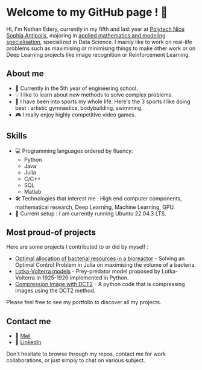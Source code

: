 # Welcome to my GitHub page ! 👋

Hi, I'm Nathan Edery, currently in my fifth and last year at [Polytech Nice Sophia Antipolis](https://polytech.univ-cotedazur.fr/), majoring in [applied mathematics and modeling specialisation](https://univ-cotedazur.fr/formation/offre-de-formation/ingenieur-mathematiques-appliquees-et-modelisation), specialized in Data Science. I mainly like to work on real-life problems such as maximising or minimising things to make other work or on Deep Learning projects like image recognition or Reinforcement Learning.


## About me

- 🚀 Currently in the 5th year of engineering school.
- 💡 I like to learn about new methods to solve complex problems.
- 🏅 I have been into sports my whole life. Here's the 3 sports I like doing best : artistic gymnastics, bodybuilding, swimming.
- 🎮 I really enjoy highly competitive video games.

## Skills

- 💻 Programming languages ordered by fluency: 
   - Python
   - Java
   - Julia
   - C/C++
   - SQL
   - Matlab
- 🛠️ Technologies that interest me : High end computer components, mathematical research, Deep Learning, Machine Learning, GPU.
- 🐧 Current setup : I am currently running Ubuntu 22.04.3 LTS.

## Most proud-of projects

Here are some projects I contributed to or did by myself :

- [Optimal allocation of bacterial resources in a bioreactor](https://github.com/pns-mam/batch) - Solving an Optimal Control Problem in Julia on maximising the volume of a bacteria.
- [Lotka-Volterra models]([https://github.com/laitlito/LotkaVolterraPreyPredator](https://github.com/nathanedr/LotkaVolterraPreyPredator)) - Prey-predator model proposed by Lotka-Volterra in 1925-1926 implemented in Python.
- [Compression Image with DCT2]([https://github.com/laitlito/TraitementImage](https://github.com/nathanedr/CompressionImageDCT2)) - A python code that is compressing images using the DCT2 method.

Please feel free to see my portfolio to discover all my projects.

## Contact me

- 📧 [Mail](mailto:nathaned83@gmail.com)
- 💼 [LinkedIn](https://www.linkedin.com/in/nathan-edery-9162ba2aa/)

Don't hesitate to browse through my repos, contact me for work collaborations, or just simply to chat on various subject.
</div>

